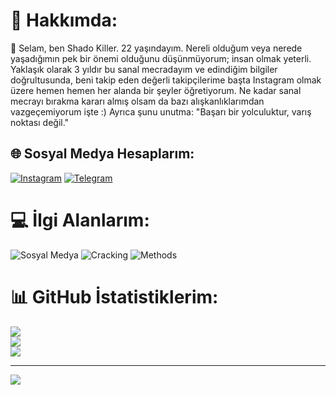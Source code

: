 # 💫 Hakkımda:
👋 Selam, ben Shado Killer. 22 yaşındayım. Nereli olduğum veya nerede yaşadığımın pek bir önemi olduğunu düşünmüyorum; insan olmak yeterli. Yaklaşık olarak 3 yıldır bu sanal mecradayım ve edindiğim bilgiler doğrultusunda, beni takip eden değerli takipçilerime başta Instagram olmak üzere hemen hemen her alanda bir şeyler öğretiyorum. Ne kadar sanal mecrayı bırakma kararı almış olsam da bazı alışkanlıklarımdan vazgeçemiyorum işte :) Ayrıca şunu unutma: "Başarı bir yolculuktur, varış noktası değil."

## 🌐 Sosyal Medya Hesaplarım:
[![Instagram](https://img.shields.io/badge/Instagram-%23E4405F.svg?logo=Instagram&logoColor=white)](https://instagram.com/shadoxyedek) [![Telegram](https://img.shields.io/badge/Telegram-%231DA1F2.svg?logo=Telegram&logoColor=white)](https://telegram.me/shadokiller) 

# 💻 İlgi Alanlarım:
![Sosyal Medya](https://instagram.com/shadoxyedek)
![Cracking](https://instagram.com/shadoxyedek)
![Methods](https://instagram.com/shadoxyedek)

# 📊 GitHub İstatistiklerim:
![](https://github-readme-stats.vercel.app/api?username=shadokiller&theme=dark&hide_border=false&include_all_commits=false&count_private=false)<br/>
![](https://github-readme-streak-stats.herokuapp.com/?user=shadokiller&theme=dark&hide_border=false)<br/>
![](https://github-readme-stats.vercel.app/api/top-langs/?username=shadokiller&theme=dark&hide_border=false&include_all_commits=false&count_private=false&layout=compact)

---
[![](https://visitcount.itsvg.in/api?id=shadokiller&icon=0&color=12)](https://visitcount.itsvg.in)

